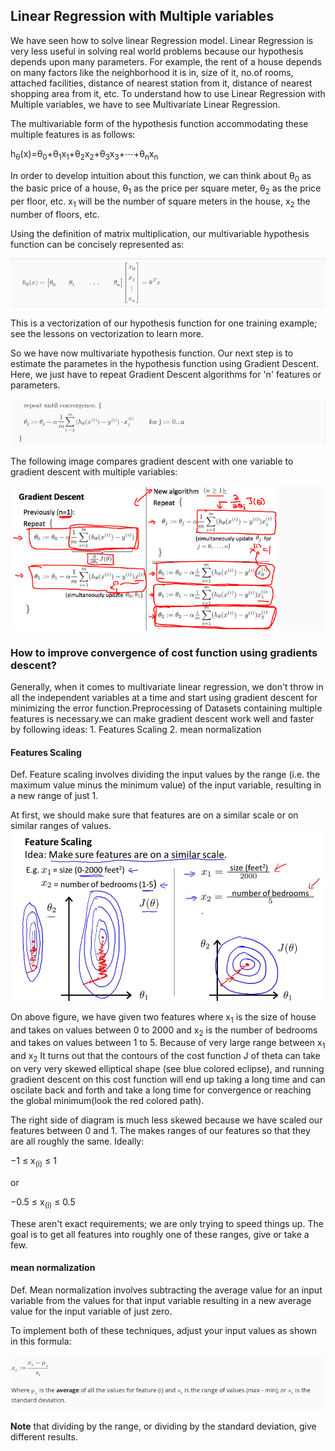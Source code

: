 ## Linear Regression with Multiple variables

We have seen how to solve linear Regression model. Linear Regression is very less useful in solving real world problems
because our hypothesis depends upon many parameters. For example, the rent of a house depends on many factors like the neighborhood it is in, size of it, no.of rooms, attached facilities, distance of nearest station from it, distance of nearest shopping area from it, etc. To understand how to use Linear Regression with Multiple variables, we have to see Multivariate Linear Regression.

The multivariable form of the hypothesis function accommodating these multiple features is as follows:

h<sub>θ</sub>(x)=θ<sub>0</sub>+θ<sub>1</sub>x<sub>1</sub>+θ<sub>2</sub>x<sub>2</sub>+θ<sub>3</sub>x<sub>3</sub>+⋯+θ<sub>n</sub>x<sub>n</sub>

In order to develop intuition about this function, we can think about θ<sub>0</sub> as the basic price of a house, θ<sub>1</sub> as the price per square meter, θ<sub>2</sub> as the price per floor, etc. x<sub>1</sub> will be the number of square meters in the house, x<sub>2</sub> the number of floors, etc.

Using the definition of matrix multiplication, our multivariable hypothesis function can be concisely represented as:

![vectorized representation](/pics/multivariate/vector.png)

This is a vectorization of our hypothesis function for one training example; see the lessons on vectorization to learn more.

So we have now multivariate hypothesis function. Our next step is to estimate the parametes in the hypothesis function using Gradient Descent. Here, we just have to repeat Gradient Descent algorithms for 'n' features or parameters.

![Gradient Descent](/pics/multivariate/gradient-descent.png)

The following image compares gradient descent with one variable to gradient descent with multiple variables:

![one-variable vs. Multiple-Variable](/pics/multivariate/comparision.png)

### How to improve convergence of cost function using gradients descent?
Generally, when it comes to multivariate linear regression, we don't throw in all the independent variables at a time and start using gradient descent for  minimizing the error function.Preprocessing of Datasets containing multiple features is necessary.we can make gradient descent work well and faster by following ideas:
     1. Features Scaling
     2. mean normalization
#### Features Scaling
  Def. Feature scaling involves dividing the input values by the range (i.e. the maximum value minus the minimum value) of the input variable, resulting in a new range of just 1.

  At first, we should make sure that features are on a similar scale or on similar ranges of values.
![Features Scaling](/pics/multivariate/feature-scaling.png)

On above figure, we have given two features where x<sub>1</sub> is the size of house and takes on values between 0 to 2000 and x<sub>2</sub> is the number of bedrooms and takes on values between 1 to 5. Because of very large range between x<sub>1</sub> and x<sub>2</sub>  It turns out that the contours of the cost function J of theta can take on  very very skewed elliptical shape (see blue colored eclipse), and running gradient descent on this cost function will end up taking a long time and can oscilate back and forth and take a long time for convergence or reaching the global minimum(look the red colored path).

 The right side of diagram is much less skewed because we have scaled our features between 0 and 1. The makes ranges of our features so that they are all roughly the same. Ideally:

−1 ≤ x<sub>(i)</sub> ≤ 1

or

−0.5 ≤ x<sub>(i)</sub> ≤ 0.5

These aren't exact requirements; we are only trying to speed things up. The goal is to get all features into roughly one of these ranges, give or take a few.

#### mean normalization
Def. Mean normalization involves subtracting the average value for an input variable from the values for that input variable resulting in a new average value for the input variable of just zero.

To implement both of these techniques, adjust your input values as shown in this formula:

![feature-scaling](/pics/multivariate/formula.png)

**Note** that dividing by the range, or dividing by the standard deviation, give different results.
